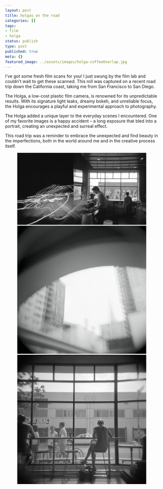 ```yaml
---
layout: post
title: holgas on the road
categories: []
tags:
- film
- holga
status: publish
type: post
published: true
meta: {}
featured_image: ../assets/images/holga-coffeeOverlap.jpg
---
```

I've got some fresh film scans for you! I just swung by the film lab and couldn't wait to get these scanned. This roll was captured on a recent road trip down the California coast, taking me from San Francisco to San Diego.

The Holga, a low-cost plastic film camera, is renowned for its unpredictable results. With its signature light leaks, dreamy bokeh, and unreliable focus, the Holga encourages a playful and experimental approach to photography.

The Holga added a unique layer to the everyday scenes I encountered. One of my favorite images is a happy accident – a long exposure that bled into a portrait, creating an unexpected and surreal effect.

This road trip was a reminder to embrace the unexpected and find beauty in the imperfections, both in the world around me and in the creative process itself.

<figure class="masonry">
<img class="three" src="/assets/images/2013/holga-coffeeOverlap.jpg" alt="Coffee Shop with light leaks">
<img src="/assets/images/2013/holga-arch.jpg" alt="a cityscape on film">
<img class="two" src="/assets/images/2013/holga-coffee+lady2.jpg" alt="a lady sitting at a coffee shop">
</figure>